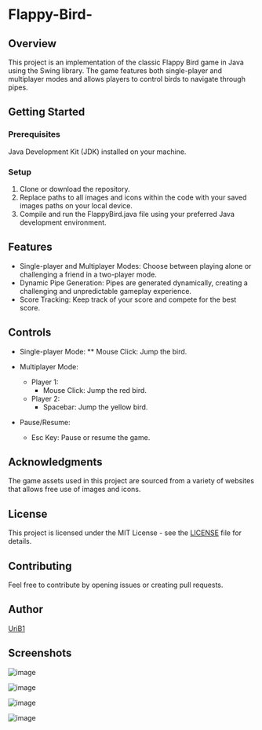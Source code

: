 # Flappy-Bird-
## Overview
This project is an implementation of the classic Flappy Bird game in Java using the Swing library. The game features both single-player and multiplayer modes and allows players to control birds to navigate through pipes.

## Getting Started
### Prerequisites
Java Development Kit (JDK) installed on your machine.

### Setup
1. Clone or download the repository.
2. Replace paths to all images and icons within the code with your saved images paths on your local device.
3. Compile and run the FlappyBird.java file using your preferred Java development environment.

## Features
* Single-player and Multiplayer Modes: Choose between playing alone or challenging a friend in a two-player mode.
* Dynamic Pipe Generation: Pipes are generated dynamically, creating a challenging and unpredictable gameplay experience.
* Score Tracking: Keep track of your score and compete for the best score.

## Controls
* Single-player Mode:
** Mouse Click: Jump the bird.

* Multiplayer Mode:
  * Player 1:
    * Mouse Click: Jump the red bird.
  * Player 2:
    * Spacebar: Jump the yellow bird.

* Pause/Resume:
  * Esc Key: Pause or resume the game.

## Acknowledgments
The game assets used in this project are sourced from a variety of websites that allows free use of images and icons.

## License
This project is licensed under the MIT License - see the [LICENSE](LICENSE) file for details.

## Contributing
Feel free to contribute by opening issues or creating pull requests.

## Author
[UriB1](https://github.com/UriB1)

## Screenshots
![image](https://github.com/UriB1/Flappy-Bird-/assets/106737885/812857a3-2773-4e17-8931-1e52f14035e5)

![image](https://github.com/UriB1/Flappy-Bird-/assets/106737885/07f9a109-6a6c-4a1a-a1f0-cafda0a96b33)

![image](https://github.com/UriB1/Flappy-Bird-/assets/106737885/e3e2bcc8-0749-400e-b477-b29db0f96cc2)

![image](https://github.com/UriB1/Flappy-Bird-/assets/106737885/735c8755-a4e1-4090-9c48-91f2ad56edd0)
